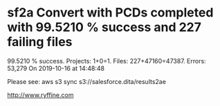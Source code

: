 # sf2a Convert with PCDs completed with 99.5210 % success and 227 failing files

99.5210 % success. Projects: 1+0=1.  Files: 227+47160=47387. Errors: 53,279  On 2019-10-16 at 14:48:48



Please see: aws s3 sync s3://salesforce.dita/results2ae

http://www.ryffine.com

